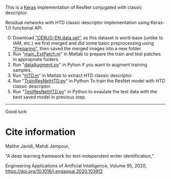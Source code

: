 This is a [Keras](https://keras.io/) implementation of ResNet conjugated with classic descriptor.

Residual networks with HTD classic descriptor implementation using Keras-1.0 functional API.

0. Download ["CERUG-EN data set"](https://www.ai.rug.nl/~sheng/writeridataset.html), as this dataset is word-base (unlike to IAM, etc.) we first merged and did some basic preprocessing using ["Preparing"](https://github.com/Javidi31/DeepWriterIdentification/blob/main/Preparing.m), then saved the merged images into a new folder.
1. Run "[main_ExtPatch.m](https://github.com/Javidi31/DeepWriterIdentification/blob/main/main_ExtPatch.m)" in Matlab to prepare the train and test patches in appropriate folders.
2. Run "[dataAugment.py](https://github.com/Javidi31/DeepWriterIdentification/blob/main/dataAugment.py)" in Pyhon if you want to augment training samples.
3. Run "[HTD.m](https://github.com/Javidi31/DeepWriterIdentification/blob/main/HTD.m)" in Matlab to extract HTD classic descriptor.
4. Run "[TrainResNetHTD.py](https://github.com/Javidi31/DeepWriterIdentification/blob/main/TrainResNetHTD.py)" in Python To train the ResNet model with HTD classic descriptor.
5. Run "[TestResNetHTD.py](https://github.com/Javidi31/DeepWriterIdentification/blob/main/TestResNetHTD.py)" in Python to evaulate the test data with the best saved model in previous step.

**************************************************************************************************************************************************

Good luck



# Cite information
Malihe Javidi, Mahdi Jampour, 

"A deep learning framework for text-independent writer identification,"

Engineering Applications of Artificial Intelligence, Volume 95, 2020, https://doi.org/10.1016/j.engappai.2020.103912
